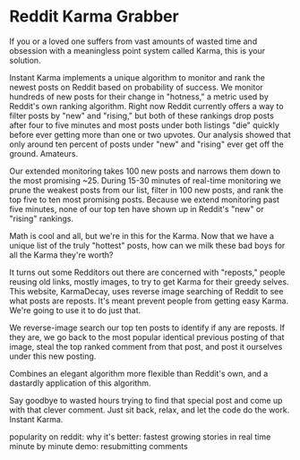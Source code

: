 Reddit Karma Grabber
====================

If you or a loved one suffers from vast amounts of wasted time and obsession with a meaningless point system called Karma, this is your solution.

Instant Karma implements a unique algorithm to monitor and rank the newest posts on Reddit based on probability of success. We monitor hundreds of new posts for their change in "hotness," a metric used by Reddit's own ranking algorithm. Right now Reddit currently offers a way to filter posts by "new" and "rising," but both of these rankings drop posts after four to five minutes and most posts under both listings "die" quickly before ever getting more than one or two upvotes. Our analysis showed that only around ten percent of posts under "new" and "rising" ever get off the ground. Amateurs.

Our extended monitoring takes 100 new posts and narrows them down to the most promising ~25. During 15-30 minutes of real-time monitoring we prune the weakest posts from our list, filter in 100 new posts, and rank the top five to ten most promising posts. Because we extend monitoring past five minutes, none of our top ten have shown up in Reddit's "new" or "rising" rankings.

Math is cool and all, but we're in this for the Karma. Now that we have a unique list of the truly "hottest" posts, how can we milk these bad boys for all the Karma they're worth?

It turns out some Redditors out there are concerned with "reposts," people reusing old links, mostly images, to try to get Karma for their greedy selves. This website,  KarmaDecay, uses reverse image searching of Reddit to see what posts are reposts. It's meant prevent people from getting easy Karma. We're going to use it to do just that.

We reverse-image search our top ten posts to identify if any are reposts. If they are, we go back to the most popular identical previous posting of that image, steal the top ranked comment from that post, and post it ourselves under this new posting.

Combines an elegant algorithm more flexible than Reddit's own, and a dastardly application of this algorithm.

Say goodbye to wasted hours trying to find that special post and come up with that clever comment. Just sit back, relax, and let the code do the work. Instant Karma.

popularity on reddit:
why it's better:
	fastest growing stories in real time minute by minute
demo: resubmitting comments
